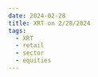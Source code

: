 ```yaml
---
date: 2024-02-28
title: XRT on 2/28/2024
tags: 
  - XRT
  - retail
  - sector
  - equities
---
```

<div class="post">
<snapshot-grid 
    :reports="['2024/02/27/CTA/XRT', '2024/02/28/CTA/XRT', '2024/02/28/MTP/XRT']"
    chart="2024/02/28/Chart/XRT"
/>
<p>

</p>
<p>

</p>
</div>